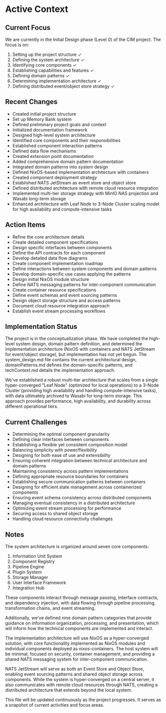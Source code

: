 # Active Context

## Current Focus

We are currently in the Initial Design phase (Level 0) of the CIM project. The focus is on:

1. Setting up the project structure ✓
2. Defining the system architecture ✓
3. Identifying core components ✓
4. Establishing capabilities and features ✓
5. Defining domain patterns ✓
6. Determining implementation architecture ✓
7. Defining distributed event/object store strategy ✓

## Recent Changes

- Created initial project structure
- Set up Memory Bank system
- Defined preliminary project goals and context
- Initialized documentation framework
- Designed high-level system architecture
- Identified core components and their responsibilities
- Established component interaction patterns
- Defined data flow mechanisms
- Created extension point documentation
- Added comprehensive domain pattern documentation
- Integrated domain patterns into system design
- Defined NixOS-based implementation architecture with containers
- Created component deployment strategy
- Established NATS JetStream as event store and object store
- Defined distributed architecture with remote cloud resource integration
- Implemented multi-tier storage strategy with MinIO NAS projection and Wasabi long-term storage
- Enhanced architecture with Leaf Node to 3-Node Cluster scaling model for high availability and compute-intensive tasks

## Action Items

- Refine the core architecture details
- Create detailed component specifications
- Design specific interfaces between components
- Define the API contracts for each component
- Develop detailed data flow diagrams
- Create component implementation roadmap
- Define interactions between system components and domain patterns
- Develop domain-specific use cases applying the patterns
- Design initial NixOS module structure
- Define NATS messaging patterns for inter-component communication
- Create container resource specifications
- Define event schemas and event sourcing patterns
- Design object storage structure and access patterns
- Document cloud resource integration approach
- Establish event stream processing workflows

## Implementation Status

The project is in the conceptualization phase. We have completed the high-level system design, domain pattern definition, and determined the implementation architecture (NixOS with containers and NATS JetStream for event/object storage), but implementation has not yet begun. The system_design.md file contains the current architectural design, domainPatterns.md defines the domain-specific patterns, and techContext.md details the implementation approach.

We've established a robust multi-tier architecture that scales from a single hyper-converged "Leaf Node" (optimized for local operations) to a 3-Node Cluster (providing high availability and handling compute-intensive tasks), with data ultimately archived to Wasabi for long-term storage. This approach provides performance, high availability, and durability across different operational tiers.

## Current Challenges

- Determining the optimal component granularity
- Defining clear interfaces between components
- Establishing a flexible yet consistent composition model
- Balancing simplicity with power/flexibility
- Designing for both ease of use and extensibility
- Ensuring coherent integration between technical architecture and domain patterns
- Maintaining consistency across pattern implementations
- Defining appropriate resource boundaries for containers
- Establishing secure communication patterns between containers
- Designing for efficient state management across containerized components
- Ensuring event schema consistency across distributed components
- Managing eventual consistency in a distributed architecture
- Optimizing event stream processing for performance
- Securing access to shared object storage
- Handling cloud resource connectivity challenges

## Notes

The system architecture is organized around seven core components:
1. Information Unit System
2. Component Registry
3. Pipeline Engine
4. Plugin System
5. Storage Manager
6. User Interface Framework
7. Integration Hub

These components interact through message passing, interface contracts, and dependency injection, with data flowing through pipeline processing, transformation chains, and event streaming.

Additionally, we've defined nine domain pattern categories that provide guidance on information organization, processing, and presentation, which will inform how the technical components are implemented and interact.

The implementation architecture will use NixOS as a hyper-converged solution, with core functionality implemented as NixOS modules and individual components deployed as nixos-containers. The host system will be minimal, focused on security, container management, and providing a shared NATS messaging system for inter-component communication.

NATS JetStream will serve as both an Event Store and Object Store, enabling event sourcing patterns and shared object storage across components. While the system is hyper-converged on a central server, it also communicates with remote cloud resources through NATS, creating a distributed architecture that extends beyond the local system.

This file will be updated continuously as the project progresses. It serves as a snapshot of current activities and focus areas. 